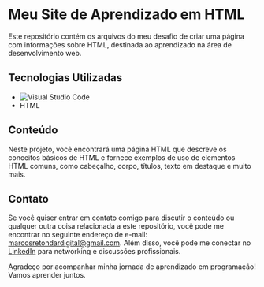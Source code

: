 # Meu Site de Aprendizado em HTML

Este repositório contém os arquivos do meu desafio de criar uma página com informações sobre HTML, destinada ao aprendizado na área de desenvolvimento web.

## Tecnologias Utilizadas

- ![Visual Studio Code](https://img.shields.io/badge/Visual%20Studio%20Code-1.60.0-blue)
- HTML

## Conteúdo

Neste projeto, você encontrará uma página HTML que descreve os conceitos básicos de HTML e fornece exemplos de uso de elementos HTML comuns, como cabeçalho, corpo, títulos, texto em destaque e muito mais.

## Contato

Se você quiser entrar em contato comigo para discutir o conteúdo ou qualquer outra coisa relacionada a este repositório, você pode me encontrar no seguinte endereço de e-mail: [marcosretondardigital@gmail.com](mailto:marcosretondardigital@gmail.com). Além disso, você pode me conectar no [LinkedIn](https://www.linkedin.com/in/marcos-retondar/) para networking e discussões profissionais.

Agradeço por acompanhar minha jornada de aprendizado em programação! Vamos aprender juntos.
